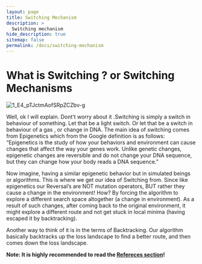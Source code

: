 ```yaml
---
layout: page
title: Switching Mechanism
description: >
  Switching mechanism
hide_description: true
sitemap: false
permalink: /docs/switching-mechanism
---
```



# What is Switching ? or Switching Mechanisms
![1_E4_pTJctmAofSRpZCZbv-g](https://user-images.githubusercontent.com/42321810/150737388-17edd566-3263-48e0-9d66-831978010c81.jpg)


Well, ok I will explain. Dont’t worry about it .Switching is simply a switch in behaviour of something. Let that be a light switch. Or let that be a switch in behaviour of a gas , or change in DNA. The main idea of switching comes from Epigenetics which from the Google definition is as follows:
“Epigenetics is the study of how your behaviors and environment can cause changes that affect the way your genes work. Unlike genetic changes, epigenetic changes are reversible and do not change your DNA sequence, but they can change how your body reads a DNA sequence.”

Now imagine, having a similar epigenetic behavior but in simulated beings or algorithms. This is where we get our idea of Switching from. 
Since like epigenetics our Reversal’s are NOT mutation operators, BUT rather they cause a change in the environment! 
How? By forcing the algorithm to explore a different search space altogether (a change in environment). 
As a result of such changes, after coming back to the original environment, it might explore a different route and not get stuck in local minima (having escaped it by backtracking).

Another way to think of it is in the terms of Backtracking. Our algorithm basically backtracks up the loss landscape to find  a better route, and then comes down the loss landscape.

**Note: It is highly recommended to read the [Refereces section](https://github.com/Agrover112/fliscopt)!**
